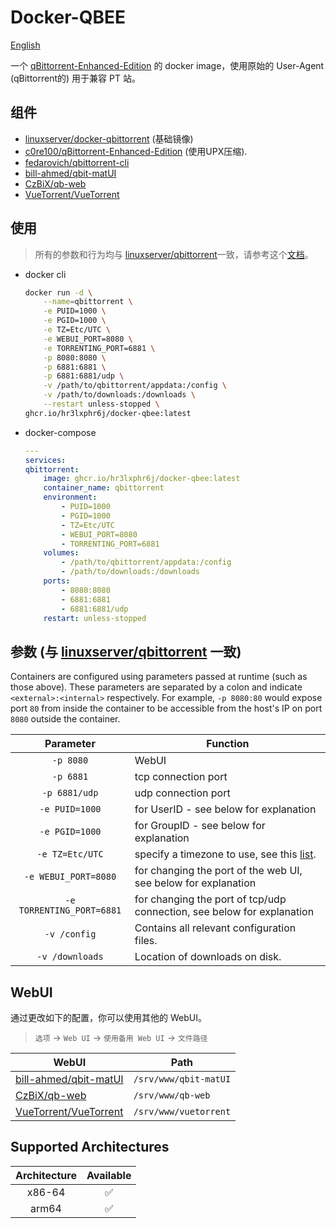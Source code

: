# Docker-QBEE

[English](https://github.com/hr3lxphr6j/docker-qbee/blob/main/README.md)

一个 [qBittorrent-Enhanced-Edition](https://github.com/c0re100/qBittorrent-Enhanced-Edition) 的 docker image，使用原始的 User-Agent (qBittorrent的) 用于兼容 PT 站。


## 组件

- [linuxserver/docker-qbittorrent](https://github.com/linuxserver/docker-qbittorrent) (基础镜像)
- [c0re100/qBittorrent-Enhanced-Edition](https://github.com/c0re100/qBittorrent-Enhanced-Edition) (使用UPX压缩).
- [fedarovich/qbittorrent-cli](https://api.github.com/repos/fedarovich/qbittorrent-cli)
- [bill-ahmed/qbit-matUI](https://github.com/bill-ahmed/qbit-matUI)
- [CzBiX/qb-web](https://github.com/CzBiX/qb-web)
- [VueTorrent/VueTorrent](https://github.com/VueTorrent/VueTorrent)


## 使用

> 所有的参数和行为均与 [linuxserver/qbittorrent](https://github.com/linuxserver/docker-qbittorrent)一致，请参考这个[文档](https://hub.docker.com/r/linuxserver/qbittorrent)。

- docker cli
    ```bash
    docker run -d \
        --name=qbittorrent \
        -e PUID=1000 \
        -e PGID=1000 \
        -e TZ=Etc/UTC \
        -e WEBUI_PORT=8080 \
        -e TORRENTING_PORT=6881 \
        -p 8080:8080 \
        -p 6881:6881 \
        -p 6881:6881/udp \
        -v /path/to/qbittorrent/appdata:/config \
        -v /path/to/downloads:/downloads \
        --restart unless-stopped \
    ghcr.io/hr3lxphr6j/docker-qbee:latest
    ```
- docker-compose

    ```yaml
    ---
    services:
    qbittorrent:
        image: ghcr.io/hr3lxphr6j/docker-qbee:latest
        container_name: qbittorrent
        environment:
            - PUID=1000
            - PGID=1000
            - TZ=Etc/UTC
            - WEBUI_PORT=8080
            - TORRENTING_PORT=6881
        volumes:
            - /path/to/qbittorrent/appdata:/config
            - /path/to/downloads:/downloads
        ports:
            - 8080:8080
            - 6881:6881
            - 6881:6881/udp
        restart: unless-stopped
    ```


## 参数 (与 [linuxserver/qbittorrent](https://github.com/linuxserver/docker-qbittorrent) 一致)

Containers are configured using parameters passed at runtime (such as those above). These parameters are separated by a colon and indicate `<external>:<internal>` respectively. For example, `-p 8080:80` would expose port `80` from inside the container to be accessible from the host's IP on port `8080` outside the container.

| Parameter | Function |
| :----: | --- |
| `-p 8080` | WebUI |
| `-p 6881` | tcp connection port |
| `-p 6881/udp` | udp connection port |
| `-e PUID=1000` | for UserID - see below for explanation |
| `-e PGID=1000` | for GroupID - see below for explanation |
| `-e TZ=Etc/UTC` | specify a timezone to use, see this [list](https://en.wikipedia.org/wiki/List_of_tz_database_time_zones#List). |
| `-e WEBUI_PORT=8080` | for changing the port of the web UI, see below for explanation |
| `-e TORRENTING_PORT=6881` | for changing the port of tcp/udp connection, see below for explanation |
| `-v /config` | Contains all relevant configuration files. |
| `-v /downloads` | Location of downloads on disk. |


## WebUI

通过更改如下的配置，你可以使用其他的 WebUI。
>`选项` -> `Web UI` -> `使用备用 Web UI` -> `文件路径`

| WebUI | Path |
| ---- | --- |
| [bill-ahmed/qbit-matUI](https://github.com/bill-ahmed/qbit-matUI) | `/srv/www/qbit-matUI` |
| [CzBiX/qb-web](https://github.com/CzBiX/qb-web) | `/srv/www/qb-web` |
| [VueTorrent/VueTorrent](https://github.com/VueTorrent/VueTorrent) | `/srv/www/vuetorrent` |


## Supported Architectures

| Architecture | Available |
| :----: | :----: |
| x86-64 | ✅ |
| arm64 | ✅ |